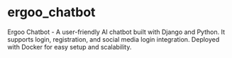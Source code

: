 # ergoo_chatbot
Ergoo Chatbot - A user-friendly AI chatbot built with Django and Python. It supports login, registration, and social media login integration. Deployed with Docker for easy setup and scalability.
